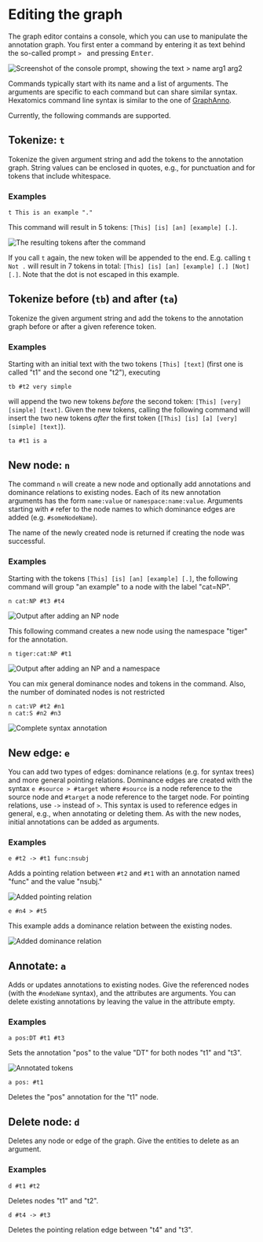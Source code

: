 # Editing the graph

The graph editor contains a console, which you can use to manipulate the annotation graph.
You first enter a command by entering it as text behind the so-called prompt `> ` and pressing <kbd>Enter</kbd>.

![Screenshot of the console prompt, showing the text > name arg1 arg2](prompt.png)

Commands typically start with its name and a list of arguments. The arguments are specific to each command but can share similar syntax.
Hexatomics command line syntax is similar to the one of [GraphAnno](https://github.com/LBierkandt/graph-anno/blob/master/doc/GraphAnno-Documentation_en.pdf).

Currently, the following commands are supported.

## Tokenize: `t`

Tokenize the given argument string and add the tokens to the annotation graph.
String values can be enclosed in quotes, e.g., for punctuation and for tokens that include whitespace.

### Examples

```text
t This is an example "."
```

This command will result in 5 tokens: `[This] [is] [an] [example] [.]`.

![The resulting tokens after the command](tokenize-example.png)

If you call `t` again, the new token will be appended to the end.
E.g. calling `t Not .` will result in 7 tokens in total: `[This] [is] [an] [example] [.] [Not] [.]`.
Note that the dot is not escaped in this example.



## Tokenize before (`tb`) and after (`ta`)

Tokenize the given argument string and add the tokens to the annotation graph before or after a given reference token.

### Examples

Starting with an initial text with the two tokens `[This] [text]` (first one is called "t1" and the second one "t2"),
executing

```text
tb #t2 very simple
```

will append the two new tokens *before* the second token: `[This] [very] [simple] [text]`.
Given the new tokens, calling the following command will insert the two new tokens *after* the first token (`[This] [is] [a] [very] [simple] [text]`).

```text
ta #t1 is a
```

## New node: `n`

The command `n` will create a new node and optionally add annotations and dominance relations to existing nodes.
Each of its new annotation arguments has the form `name:value` or `namespace:name:value`.
Arguments starting with `#` refer to the node names to which dominance edges are added (e.g. `#someNodeName`).

The name of the newly created node is returned if creating the node was successful.

### Examples

Starting with the tokens `[This] [is] [an] [example] [.]`, the following command will group "an example" to a node
with the label "cat=NP".

```text
n cat:NP #t3 #t4
```

![Output after adding an NP node](newnode-example-1.png)

This following command creates a new node using the namespace "tiger" for the annotation.

```text
n tiger:cat:NP #t1
```

![Output after adding an NP and a namespace](newnode-example-2.png)

You can mix general dominance nodes and tokens in the command.
Also, the number of dominated nodes is not restricted

```text
n cat:VP #t2 #n1
n cat:S #n2 #n3
```
![Complete syntax annotation](newnode-example-3.png)

## New edge: `e`

You can add two types of edges: dominance relations (e.g. for syntax trees) and more general pointing relations.
Dominance edges are created with the syntax `e #source > #target` where `#source` is a node reference to the source node and `#target` a node reference to the target node.
For pointing relations, use `->` instead of `>`.
This syntax is used to reference edges in general, e.g., when annotating or deleting them.
As with the new nodes, initial annotations can be added as arguments.

### Examples

```text
e #t2 -> #t1 func:nsubj
```

Adds a pointing relation between `#t2` and `#t1` with an annotation named "func" and the value "nsubj."

![Added pointing relation](addedge-pointing.png)

```text
e #n4 > #t5
```
This example adds a dominance relation between the existing nodes.

![Added dominance relation](addedge-dominance.png)

## Annotate: `a`

Adds or updates annotations to existing nodes.
Give the referenced nodes (with the `#nodeName` syntax), and the attributes are arguments.
You can delete existing annotations by leaving the value in the attribute empty.

### Examples

```text
a pos:DT #t1 #t3
```

Sets the annotation "pos" to the value "DT" for both nodes "t1" and "t3".

![Annotated tokens](set-annotation-dt.png)

```text
a pos: #t1
```

Deletes the "pos" annotation for the "t1" node.


## Delete node: `d`

Deletes any node or edge of the graph.
Give the entities to delete as an argument.

### Examples

```text
d #t1 #t2
```

Deletes nodes "t1" and "t2".

```text
d #t4 -> #t3
```

Deletes the pointing relation edge between "t4" and "t3".

